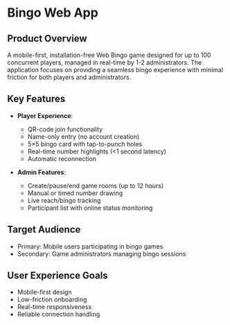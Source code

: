 # Bingo Web App

## Product Overview
A mobile-first, installation-free Web Bingo game designed for up to 100 concurrent players, managed in real-time by 1-2 administrators. The application focuses on providing a seamless bingo experience with minimal friction for both players and administrators.

## Key Features
- **Player Experience**: 
  - QR-code join functionality
  - Name-only entry (no account creation)
  - 5×5 bingo card with tap-to-punch holes
  - Real-time number highlights (<1 second latency)
  - Automatic reconnection

- **Admin Features**:
  - Create/pause/end game rooms (up to 12 hours)
  - Manual or timed number drawing
  - Live reach/bingo tracking
  - Participant list with online status monitoring

## Target Audience
- Primary: Mobile users participating in bingo games
- Secondary: Game administrators managing bingo sessions

## User Experience Goals
- Mobile-first design
- Low-friction onboarding
- Real-time responsiveness
- Reliable connection handling